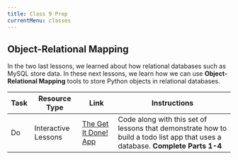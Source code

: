 ```yaml
---
title: Class 9 Prep
currentMenu: classes
---
```


## Object-Relational Mapping

In the two last lessons, we learned about how relational databases such as MySQL store data. In these next lessons, we learn how we can use **Object-Relational Mapping** tools to store Python objects in relational databases.

Task | Resource Type | Link | Instructions
|----|---------------|------|-------------|
Do | Interactive Lessons | [The Get It Done! App](../../videos/get-it-done/) | Code along with this set of lessons that demonstrate how to build a todo list app that uses a database. **Complete Parts 1-4**
